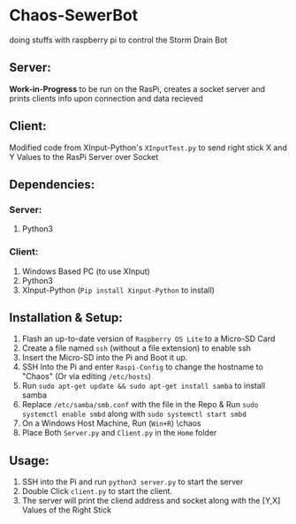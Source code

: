 # Chaos-SewerBot
doing stuffs with raspberry pi to control the Storm Drain Bot

## Server:
**Work-in-Progress**
to be run on the RasPi, creates a socket server and prints clients info upon connection and data recieved

## Client:
Modified code from XInput-Python's `XInputTest.py` to send right stick X and Y Values to the RasPi Server over Socket

## Dependencies:
### Server:
1. Python3

### Client:
1. Windows Based PC (to use XInput)
2. Python3
3. XInput-Python (`Pip install Xinput-Python` to install)

## Installation & Setup:
1. Flash an up-to-date version of `Raspberry OS Lite` to a Micro-SD Card
2. Create a file named `ssh` (without a file extension) to enable ssh
3. Insert the Micro-SD into the Pi and Boot it up.
4. SSH Into the Pi and enter `Raspi-Config` to change the hostname to "Chaos" (Or via editing `/etc/hosts`)
5. Run `sudo apt-get update && sudo apt-get install samba` to install samba
6. Replace `/etc/samba/smb.conf` with the file in the Repo & Run `sudo systemctl enable smbd` along with `sudo systemctl start smbd`
7. On a Windows Host Machine, Run (`Win+R`) \\chaos
8. Place Both `Server.py` and `Client.py` in the `Home` folder

## Usage:
1. SSH into the Pi and run `python3 server.py` to start the server
2. Double Click `client.py` to start the client.
3. The server will print the cliend address and socket along with the [Y,X] Values of the Right Stick

